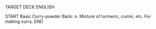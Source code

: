 TARGET DECK
ENGLISH

START
Basic
Curry-powder
Back: n. Mixture of turmeric, cumin, etc. For making curry.
END
